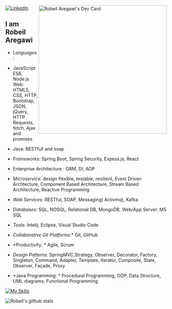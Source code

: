  </a>
  <a href="https://www.linkedin.com/in/robeil-aregawi">
    <img
      src="https://img.shields.io/static/v1?logo=linkedin&style=flat-square&color=0072b1&label=LinkedIn&message=%E2%98%86"
      alt="LinkedIn"
    />
  </a>

  <a href="https://api.daily.dev/get?r=Robeil" target="_blank">
    <img
      width="400"
      align="right"
      src="https://api.daily.dev/devcards/a9c89c05e1a64bf5a232ff9290180107.png?r=s9b" width="400" alt="Robeil Aregawi's Dev Card"
    />
  </a>
</div>

## I am Robeil Aregawi

* *Languages:* 
*  JavaScript ES6, Node.js Web: HTML5, CSS, HTTP, Bootstrap, JSON, jQuery, HTTP Requests, fetch, Ajax and promises
*  Java: RESTfull and soap
* *Frameworks:* Spring Boot, Spring Security, Expess.js, React
* Enterprise Architecture : ORM, DI, AOP
* *Microservice:* design flexible, testable, resilient, Event Driven Archtecture, Component Based Architecture, Stream Based Architecture, Reactive Programming
* *Web Services:* RESTful, SOAP, Messaging( Activmq), Kafka 
* *Databases:* SQL, NOSQL, Relational DB, MongoDB, Web/App Server: MS SQL 
* *Tools:* Intelij, Eclipse, Visual Studio Code
* *Collaborative Git Platforms:** Git, GitHub
* *Productivity: * Agile, Scrum
* *Design Patterns:* SpringMVC,Strategy, Observer, Decorator, Factory, Singleton, Command, Adapter, Template, Iterator, Composite, State, Observer, Façade, Proxy

* *Java Programming: * Procedural Programming, OOP, Data Structure, UML diagrams, 
Functional Programming


[![My Skills](https://skillicons.dev/icons?i=java,spring,maven,hibernate,js,nodejs,jquery,html,css,bootstrap,angular,react,mysql,postgres,mongodb,aws,heroku,docker,idea,vscode,eclipse,bash,powershell,git,github&perline=10)](https://skillicons.dev)

![Robeil's github stats](https://github-readme-stats.vercel.app/api?username=Robeil&show_icons=true&theme=gruvbox&bg_color=30,e96443,904e95&title_color=49198a&text_color=e1d8ed&hide=issues)

